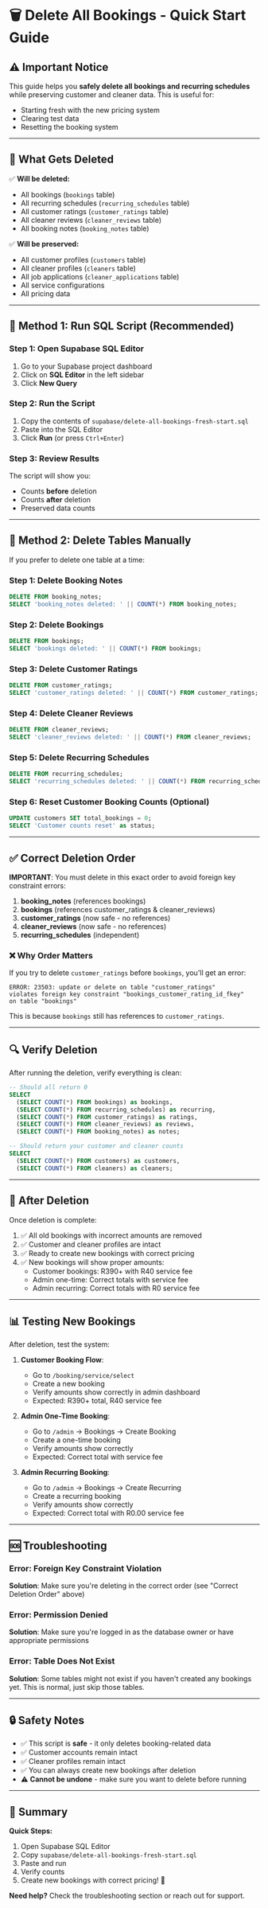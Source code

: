 # 🗑️ Delete All Bookings - Quick Start Guide

## ⚠️ Important Notice

This guide helps you **safely delete all bookings and recurring schedules** while preserving customer and cleaner data. This is useful for:
- Starting fresh with the new pricing system
- Clearing test data
- Resetting the booking system

---

## 🎯 What Gets Deleted

✅ **Will be deleted:**
- All bookings (`bookings` table)
- All recurring schedules (`recurring_schedules` table)
- All customer ratings (`customer_ratings` table)
- All cleaner reviews (`cleaner_reviews` table)
- All booking notes (`booking_notes` table)

✅ **Will be preserved:**
- All customer profiles (`customers` table)
- All cleaner profiles (`cleaners` table)
- All job applications (`cleaner_applications` table)
- All service configurations
- All pricing data

---

## 🚀 Method 1: Run SQL Script (Recommended)

### Step 1: Open Supabase SQL Editor
1. Go to your Supabase project dashboard
2. Click on **SQL Editor** in the left sidebar
3. Click **New Query**

### Step 2: Run the Script
1. Copy the contents of `supabase/delete-all-bookings-fresh-start.sql`
2. Paste into the SQL Editor
3. Click **Run** (or press `Ctrl+Enter`)

### Step 3: Review Results
The script will show you:
- Counts **before** deletion
- Counts **after** deletion
- Preserved data counts

---

## 🔧 Method 2: Delete Tables Manually

If you prefer to delete one table at a time:

### Step 1: Delete Booking Notes
```sql
DELETE FROM booking_notes;
SELECT 'booking_notes deleted: ' || COUNT(*) FROM booking_notes;
```

### Step 2: Delete Bookings
```sql
DELETE FROM bookings;
SELECT 'bookings deleted: ' || COUNT(*) FROM bookings;
```

### Step 3: Delete Customer Ratings
```sql
DELETE FROM customer_ratings;
SELECT 'customer_ratings deleted: ' || COUNT(*) FROM customer_ratings;
```

### Step 4: Delete Cleaner Reviews
```sql
DELETE FROM cleaner_reviews;
SELECT 'cleaner_reviews deleted: ' || COUNT(*) FROM cleaner_reviews;
```

### Step 5: Delete Recurring Schedules
```sql
DELETE FROM recurring_schedules;
SELECT 'recurring_schedules deleted: ' || COUNT(*) FROM recurring_schedules;
```

### Step 6: Reset Customer Booking Counts (Optional)
```sql
UPDATE customers SET total_bookings = 0;
SELECT 'Customer counts reset' as status;
```

---

## ✅ Correct Deletion Order

**IMPORTANT**: You must delete in this exact order to avoid foreign key constraint errors:

1. **booking_notes** (references bookings)
2. **bookings** (references customer_ratings & cleaner_reviews)
3. **customer_ratings** (now safe - no references)
4. **cleaner_reviews** (now safe - no references)
5. **recurring_schedules** (independent)

### ❌ Why Order Matters

If you try to delete `customer_ratings` before `bookings`, you'll get an error:
```
ERROR: 23503: update or delete on table "customer_ratings" 
violates foreign key constraint "bookings_customer_rating_id_fkey" 
on table "bookings"
```

This is because `bookings` still has references to `customer_ratings`.

---

## 🔍 Verify Deletion

After running the deletion, verify everything is clean:

```sql
-- Should all return 0
SELECT 
  (SELECT COUNT(*) FROM bookings) as bookings,
  (SELECT COUNT(*) FROM recurring_schedules) as recurring,
  (SELECT COUNT(*) FROM customer_ratings) as ratings,
  (SELECT COUNT(*) FROM cleaner_reviews) as reviews,
  (SELECT COUNT(*) FROM booking_notes) as notes;

-- Should return your customer and cleaner counts
SELECT 
  (SELECT COUNT(*) FROM customers) as customers,
  (SELECT COUNT(*) FROM cleaners) as cleaners;
```

---

## 🎉 After Deletion

Once deletion is complete:

1. ✅ All old bookings with incorrect amounts are removed
2. ✅ Customer and cleaner profiles are intact
3. ✅ Ready to create new bookings with correct pricing
4. ✅ New bookings will show proper amounts:
   - Customer bookings: R390+ with R40 service fee
   - Admin one-time: Correct totals with service fee
   - Admin recurring: Correct totals with R0 service fee

---

## 📊 Testing New Bookings

After deletion, test the system:

1. **Customer Booking Flow**:
   - Go to `/booking/service/select`
   - Create a new booking
   - Verify amounts show correctly in admin dashboard
   - Expected: R390+ total, R40 service fee

2. **Admin One-Time Booking**:
   - Go to `/admin` → Bookings → Create Booking
   - Create a one-time booking
   - Verify amounts show correctly
   - Expected: Correct total with service fee

3. **Admin Recurring Booking**:
   - Go to `/admin` → Bookings → Create Recurring
   - Create a recurring booking
   - Verify amounts show correctly
   - Expected: Correct total with R0.00 service fee

---

## 🆘 Troubleshooting

### Error: Foreign Key Constraint Violation
**Solution**: Make sure you're deleting in the correct order (see "Correct Deletion Order" above)

### Error: Permission Denied
**Solution**: Make sure you're logged in as the database owner or have appropriate permissions

### Error: Table Does Not Exist
**Solution**: Some tables might not exist if you haven't created any bookings yet. This is normal, just skip those tables.

---

## 🔒 Safety Notes

- ✅ This script is **safe** - it only deletes booking-related data
- ✅ Customer accounts remain intact
- ✅ Cleaner profiles remain intact
- ✅ You can always create new bookings after deletion
- ⚠️ **Cannot be undone** - make sure you want to delete before running

---

## 📝 Summary

**Quick Steps:**
1. Open Supabase SQL Editor
2. Copy `supabase/delete-all-bookings-fresh-start.sql`
3. Paste and run
4. Verify counts
5. Create new bookings with correct pricing! 🎊

**Need help?** Check the troubleshooting section or reach out for support.


